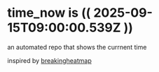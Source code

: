 # time_now is (( 2025-09-15T09:00:00.539Z ))

an automated repo that shows the currnent time

inspired by [breakingheatmap](https://github.com/breakingheatmap/breakingheatmap)
